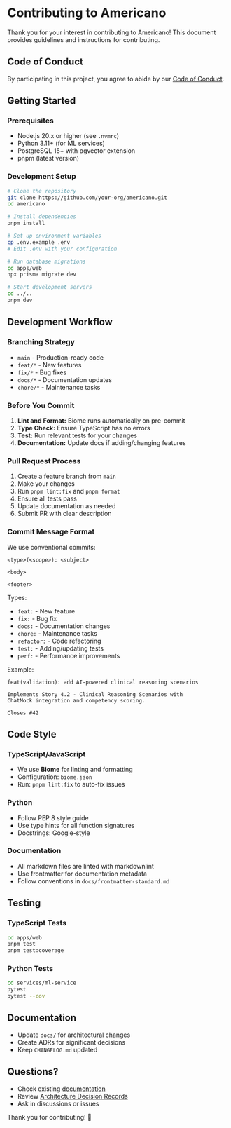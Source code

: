 # Contributing to Americano

Thank you for your interest in contributing to Americano! This document provides guidelines and instructions for contributing.

## Code of Conduct

By participating in this project, you agree to abide by our [Code of Conduct](CODE_OF_CONDUCT.md).

## Getting Started

### Prerequisites

- Node.js 20.x or higher (see `.nvmrc`)
- Python 3.11+ (for ML services)
- PostgreSQL 15+ with pgvector extension
- pnpm (latest version)

### Development Setup

```bash
# Clone the repository
git clone https://github.com/your-org/americano.git
cd americano

# Install dependencies
pnpm install

# Set up environment variables
cp .env.example .env
# Edit .env with your configuration

# Run database migrations
cd apps/web
npx prisma migrate dev

# Start development servers
cd ../..
pnpm dev
```

## Development Workflow

### Branching Strategy

- `main` - Production-ready code
- `feat/*` - New features
- `fix/*` - Bug fixes
- `docs/*` - Documentation updates
- `chore/*` - Maintenance tasks

### Before You Commit

1. **Lint and Format:** Biome runs automatically on pre-commit
2. **Type Check:** Ensure TypeScript has no errors
3. **Test:** Run relevant tests for your changes
4. **Documentation:** Update docs if adding/changing features

### Pull Request Process

1. Create a feature branch from `main`
2. Make your changes
3. Run `pnpm lint:fix` and `pnpm format`
4. Ensure all tests pass
5. Update documentation as needed
6. Submit PR with clear description

### Commit Message Format

We use conventional commits:

```
<type>(<scope>): <subject>

<body>

<footer>
```

Types:
- `feat:` - New feature
- `fix:` - Bug fix
- `docs:` - Documentation changes
- `chore:` - Maintenance tasks
- `refactor:` - Code refactoring
- `test:` - Adding/updating tests
- `perf:` - Performance improvements

Example:
```
feat(validation): add AI-powered clinical reasoning scenarios

Implements Story 4.2 - Clinical Reasoning Scenarios with
ChatMock integration and competency scoring.

Closes #42
```

## Code Style

### TypeScript/JavaScript

- We use **Biome** for linting and formatting
- Configuration: `biome.json`
- Run: `pnpm lint:fix` to auto-fix issues

### Python

- Follow PEP 8 style guide
- Use type hints for all function signatures
- Docstrings: Google-style

### Documentation

- All markdown files are linted with markdownlint
- Use frontmatter for documentation metadata
- Follow conventions in `docs/frontmatter-standard.md`

## Testing

### TypeScript Tests
```bash
cd apps/web
pnpm test
pnpm test:coverage
```

### Python Tests
```bash
cd services/ml-service
pytest
pytest --cov
```

## Documentation

- Update `docs/` for architectural changes
- Create ADRs for significant decisions
- Keep `CHANGELOG.md` updated

## Questions?

- Check existing [documentation](docs/index.md)
- Review [Architecture Decision Records](docs/architecture/ADR-INDEX.md)
- Ask in discussions or issues

Thank you for contributing! 🎉
